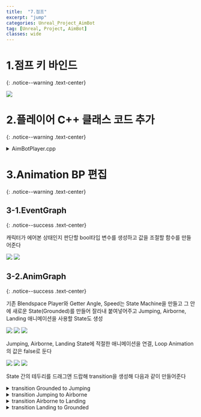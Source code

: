 ```yaml
---
title:  "7.점프"
excerpt: "jump"
categories: Unreal_Project_AimBot
tag: [Unreal, Project, AimBot]
classes: wide
---
```


# 1.점프 키 바인드
{: .notice--warning .text-center}

<img src="/img/unreal/aimbot/7_jump/bind.png"/>

# 2.플레이어 C++ 클래스 코드 추가
{: .notice--warning .text-center}

<details>
<summary>AimBotPlayer.cpp</summary>
<div markdown="1">

```cpp
void AAimBotPlayer::SetupPlayerInputComponent(UInputComponent* PlayerInputComponent)
{
	Super::SetupPlayerInputComponent(PlayerInputComponent);

	PlayerInputComponent->BindAction(TEXT("Jump"), EInputEvent::IE_Pressed, this, &ACharacter::Jump);
}
```

</div>
</details>

# 3.Animation BP 편집
{: .notice--warning .text-center}

## 3-1.EventGraph
{: .notice--success .text-center}

캐릭터가 에어본 상태인지 판단할 bool타입 변수를 생성하고 값을 조절할 함수를 만들어준다

<img src="/img/unreal/aimbot/7_jump/EventGraph.png"/>

<img src="/img/unreal/aimbot/7_jump/EventGraphAirborne.png"/>

## 3-2.AnimGraph
{: .notice--success .text-center}

기존 Blendspace Player와 Getter Angle, Speed는 State Machine을 만들고 그 안에 새로운 State(Grounded)를 만들어 잘라내 붙여넣어주고 Jumping, Airborne, Landing 애니메이션을 사용할 State도 생성

<img src="/img/unreal/aimbot/7_jump/AnimGraph.png"/>

<img src="/img/unreal/aimbot/7_jump/AnimGraphLocomotion.png"/>

<img src="/img/unreal/aimbot/7_jump/AnimGraphGrounded.png"/>

 Jumping, Airborne, Landing State에 적절한 애니메이션을 연결, Loop Animation의 값은 false로 둔다

<img src="/img/unreal/aimbot/7_jump/AnimGraphJumping.png"/>

<img src="/img/unreal/aimbot/7_jump/AnimGraphAirborne.png"/>

<img src="/img/unreal/aimbot/7_jump/AnimGraphLanding.png"/>

State 간의 테두리를 드래그앤 드랍해 transition을 생성해 다음과 같이 만들어준다

<details>
<summary>transition Grounded to Jumping</summary>
<div markdown="1">

<img src="/img/unreal/aimbot/7_jump/transitionGtoJ.png"/>

<img src="/img/unreal/aimbot/7_jump/transitionGtoJ2.png"/>

</div>
</details>

<details>
<summary>transition Jumping to Airborne</summary>
<div markdown="1">

Transition >Automatic Rule Based on Sequence Player in State = true<br>
Blend Settings >Duration = 0.01

<img src="/img/unreal/aimbot/7_jump/transitionJtoA.png"/>

</div>
</details>

<details>
<summary>transition Airborne to Landing</summary>
<div markdown="1">

<img src="/img/unreal/aimbot/7_jump/transitionAtoL.png"/>

<img src="/img/unreal/aimbot/7_jump/transitionAtoL2.png"/>

</div>
</details>

<details>
<summary>transition Landing to Grounded</summary>
<div markdown="1">

Transition >Automatic Rule Based on Sequence Player in State = true<br>
Blend Settings >Mode = Exp Out

<img src="/img/unreal/aimbot/7_jump/transitionLtoG.png"/>

</div>
</details>
